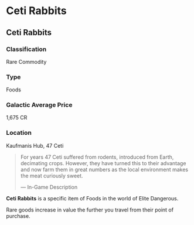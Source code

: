# Ceti Rabbits
## Ceti Rabbits

### Classification

Rare Commodity

### Type

Foods

### Galactic Average Price

1,675 CR

### Location

Kaufmanis Hub, 47 Ceti

> 
> 
> For years 47 Ceti suffered from rodents, introduced from Earth, decimating crops. However, they have turned this to their advantage and now farm them in great numbers as the local environment makes the meat curiously sweet.
> 
> 
> — In-Game Description
> 

**Ceti Rabbits** is a specific item of Foods in the world of Elite Dangerous.

Rare goods increase in value the further you travel from their point of purchase.